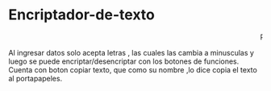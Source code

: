 # Encriptador-de-texto
<marquee>Proyecto encriptador de texto</marquee>

Al ingresar datos solo acepta letras , las cuales las cambia a minusculas y luego se puede encriptar/desencriptar con los botones de funciones. Cuenta con boton copiar texto, que como su nombre ,lo dice copia el texto al portapapeles.


